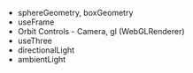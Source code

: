 
- sphereGeometry, boxGeometry
- useFrame
- Orbit Controls - Camera, gl (WebGLRenderer)
- useThree
- directionalLight
- ambientLight
